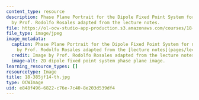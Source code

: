 ```yaml
---
content_type: resource
description: Phase Plane Portrait for the Dipole Fixed Point System for n = 5. Image
  by Prof. Rodolfo Rosales adapted from the lecture notes.
file: https://ol-ocw-studio-app-production.s3.amazonaws.com/courses/18-385j-nonlinear-dynamics-and-chaos-fall-2014/e848f4966822c76e7c408e203d539df4_18-385jf14-th.jpg
file_type: image/jpeg
image_metadata:
  caption: Phase Plane Portrait for the Dipole Fixed Point System for n = 5. (Image
    by Prof. Rodolfo Rosales adapted from the [lecture notes](pages/lecture-notes).)
  credit: Image by Prof. Rodolfo Rosales adapted from the lecture notes.
  image-alt: 2D dipole fixed point system phase plane image.
learning_resource_types: []
resourcetype: Image
title: 18-385jf14-th.jpg
type: OCWImage
uid: e848f496-6822-c76e-7c40-8e203d539df4
---
```

